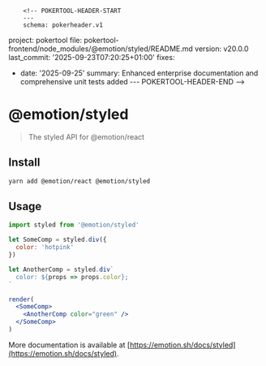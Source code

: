         <!-- POKERTOOL-HEADER-START
        ---
        schema: pokerheader.v1
project: pokertool
file: pokertool-frontend/node_modules/@emotion/styled/README.md
version: v20.0.0
last_commit: '2025-09-23T07:20:25+01:00'
fixes:
- date: '2025-09-25'
  summary: Enhanced enterprise documentation and comprehensive unit tests added
        ---
        POKERTOOL-HEADER-END -->
# @emotion/styled

> The styled API for @emotion/react

## Install

```bash
yarn add @emotion/react @emotion/styled
```

## Usage

```jsx
import styled from '@emotion/styled'

let SomeComp = styled.div({
  color: 'hotpink'
})

let AnotherComp = styled.div`
  color: ${props => props.color};
`

render(
  <SomeComp>
    <AnotherComp color="green" />
  </SomeComp>
)
```

More documentation is available at [https://emotion.sh/docs/styled](https://emotion.sh/docs/styled).
